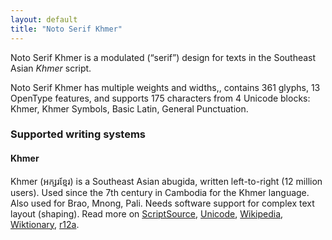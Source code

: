 ```yaml
---
layout: default
title: "Noto Serif Khmer"
---
```

Noto Serif Khmer is a modulated (“serif”) design for texts in the Southeast Asian _Khmer_ script. 

Noto Serif Khmer has multiple weights and widths,, contains 361 glyphs, 13 OpenType features, and supports 175 characters from 4 Unicode blocks: Khmer, Khmer Symbols, Basic Latin, General Punctuation.


### Supported writing systems


#### Khmer

Khmer (<span class='autonym'>អក្សរខ្មែរ</span>) is a Southeast Asian abugida, written left-to-right (12 million users). Used since the 7th century in Cambodia for the Khmer language. Also used for Brao, Mnong, Pali. Needs software support for complex text layout (shaping). Read more on [ScriptSource](https://scriptsource.org/scr/Khmr), [Unicode](https://www.unicode.org/versions/Unicode13.0.0/ch16.pdf#G64642), [Wikipedia](https://en.wikipedia.org/wiki/ISO_15924:Khmr), [Wiktionary](https://en.wiktionary.org/wiki/Category:Khmer_script), [r12a](https://r12a.github.io/scripts/links?iso=Khmr).

